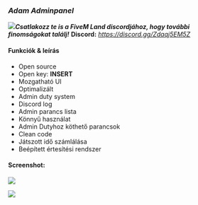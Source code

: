 ### *Adam Adminpanel*
![](https://cdn.discordapp.com/attachments/884033416402731009/948306827576225802/Nevtelen-1.png)***Csatlakozz te is a FiveM Land discordjához, hogy további finomságokat találj!***
**Discord:** _https://discord.gg/Zdaqj5EM5Z_

#### Funkciók & leírás
- Open source
- Open key: **INSERT**
- Mozgatható UI
- Optimalizált
- Admin duty system
- Discord log
- Admin parancs lista
- Könnyű használat
- Admin Dutyhoz köthető parancsok
- Clean code
- Játszott idő számlálása
- Beépített értesítési rendszer 
 
#### Screenshot:
![](https://cdn.discordapp.com/attachments/884033416402731009/948311589201788928/ADMINPANEL.png)

![](https://cdn.discordapp.com/attachments/884033416402731009/948311588933341204/ADMINPANEL2.png)

